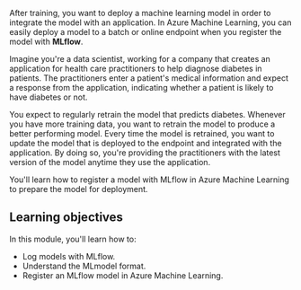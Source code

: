 After training, you want to deploy a machine learning model in order to integrate the model with an application. In Azure Machine Learning, you can easily deploy a model to a batch or online endpoint when you register the model with **MLflow**. 

Imagine you're a data scientist, working for a company that creates an application for health care practitioners to help diagnose diabetes in patients. The practitioners enter a patient's medical information and expect a response from the application, indicating whether a patient is likely to have diabetes or not.

You expect to regularly retrain the model that predicts diabetes. Whenever you have more training data, you want to retrain the model to produce a better performing model. Every time the model is retrained, you want to update the model that is deployed to the endpoint and integrated with the application. By doing so, you're providing the practitioners with the latest version of the model anytime they use the application.

You'll learn how to register a model with MLflow in Azure Machine Learning to prepare the model for deployment. 

## Learning objectives 

In this module, you'll learn how to:

- Log models with MLflow.
- Understand the MLmodel format.
- Register an MLflow model in Azure Machine Learning.


